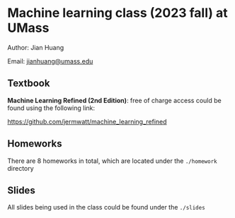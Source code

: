 
# Machine learning class (2023 fall) at UMass

Author: Jian Huang

Email: <jianhuang@umass.edu>

## Textbook

**Machine Learning Refined (2nd Edition)**: free of charge access could be found using the following link: 

<https://github.com/jermwatt/machine_learning_refined>

## Homeworks

There are 8 homeworks in total, which are located under the ```./homework``` directory

## Slides

All slides being used in the class could be found under the ```./slides```
